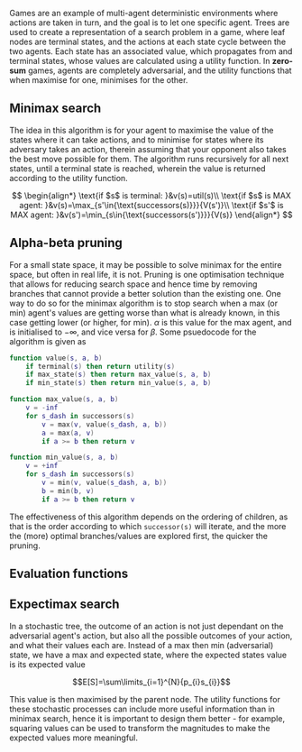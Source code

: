 Games are an example of multi-agent deterministic environments where actions are taken in turn, and the goal is to let one specific agent. Trees are used to create a representation of a search problem in a game, where leaf nodes are terminal states, and the actions at each state cycle between the two agents. Each state has an associated value, which propagates from and terminal states, whose values are calculated using a utility function. In **zero-sum** games, agents are completely adversarial, and the utility functions that when maximise for one, minimises for the other.

## Minimax search

The idea in this algorithm is for your agent to maximise the value of the states where it can take actions, and to minimise for states where its adversary takes an action, therein assuming that your opponent also takes the best move possible for them. The algorithm runs recursively for all next states, until a terminal state is reached, wherein the value is returned according to the utility function.

$$
\begin{align*}
\text{if $s$ is terminal: }&v(s)=util(s)\\
\text{if $s$ is MAX agent: }&v(s)=\max_{s'\in{\text{successors(s)}}}{V(s')}\\
\text{if $s'$ is MAX agent: }&v(s')=\min_{s\in{\text{successors(s')}}}{V(s)}
\end{align*}
$$

## Alpha-beta pruning

For a small state space, it may be possible to solve minimax for the entire space, but often in real life, it is not. Pruning is one optimisation technique that allows for reducing search space and hence time by removing branches that cannot provide a better solution than the existing one. One way to do so for the minimax algorithm is to stop search when a max (or min) agent's values are getting worse than what is already known, in this case getting lower (or higher, for min). $\alpha$ is this value for the max agent, and is initialised to $-\infty$, and vice versa for $\beta$. Some psuedocode for the algorithm is given as

```lua
function value(s, a, b)
	if terminal(s) then return utility(s)
	if max_state(s) then return max_value(s, a, b)
	if min_state(s) then return min_value(s, a, b)

function max_value(s, a, b)
	v = -inf
	for s_dash in successors(s)
		v = max(v, value(s_dash, a, b))
		a = max(a, v)
		if a >= b then return v

function min_value(s, a, b)
	v = +inf
	for s_dash in successors(s)
		v = min(v, value(s_dash, a, b))
		b = min(b, v)
		if a >= b then return v

```

The effectiveness of this algorithm depends on the ordering of children, as that is the order according to which `successor(s)` will iterate, and the more the (more) optimal branches/values are explored first, the quicker the pruning.

## Evaluation functions



## Expectimax search

In a stochastic tree, the outcome of an action is not just dependant on the adversarial agent's action, but also all the possible outcomes of your action, and what their values each are. Instead of a max then min (adversarial) state, we have a max and expected state, where the expected states value is its expected value

$$E[S]=\sum\limits_{i=1}^{N}{p_{i}s_{i}}$$

This value is then maximised by the parent node. The utility functions for these stochastic processes can include more useful information than in minimax search, hence it is important to design them better - for example, squaring values can be used to transform the magnitudes to make the expected values more meaningful.

